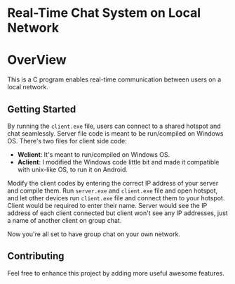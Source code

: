 # Real-Time Chat System on Local Network

# OverView
This is a C program enables real-time communication between users on a local network.

## Getting Started
By running the `client.exe` file, users can connect to a shared hotspot and chat seamlessly.
Server file code is meant to be run/compiled on Windows OS.
There's two files for client side code:
- **Wclient**: It's meant to run/compiled on Windows OS.
- **Aclient**: I modified the Windows code little bit and made it compatible with unix-like OS, to run it on Android.

Modify the client codes by entering the correct IP address of your server and compile them.
Run `server.exe` and `client.exe` file and open hotspot, and let other devices run `client.exe` file and connect them to your hotspot.
Client would be required to enter their name.
Server would see the IP address of each client connected but client won't see any IP addresses, just a name of another client on group chat.

Now you're all set to have group chat on your own network.

## Contributing
Feel free to enhance this project by adding more useful awesome features.
